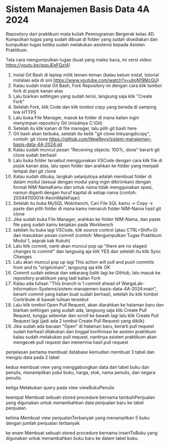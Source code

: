 # Sistem Manajemen Basis Data 4A 2024
Repository dari praktikum mata kuliah Pemrograman Bergerak kelas 4D.
Kumpulkan tugas yang sudah dibuat di folder yang sudah disediakan dan kumpulkan tugas ketika sudah melakukan asistensi kepada Asisten Praktikum.

Tata cara mengumpulkan tugas (buat yang males baca, ini versi video: https://youtu.be/qopJEeFQzlA)
1. Instal Git Bash di laptop milik teman-teman (kalau belum instal, tutorial instalasi ada di sini  https://www.youtube.com/watch?v=uIjoN19McGU)
2. Kalau sudah instal Git Bash, Fork Repository ini dengan cara klik tombol fork di pojok kanan atas
3. Lalu biarkan settingan yang sudah terisi, langsung saja klik "Create Fork"
4. Setelah Fork, klik Code dan klik tombol copy yang berada di samping link HTTPS
5. Lalu buka File Manager, masuk ke folder di mana kalian ingin menyimpan repository Git (misalnya C:\Git)
6. Setelah itu klik kanan di file manager, lalu pilih git bash here
7. Git bash akan terbuka, setelah itu ketik "git clone linkyangdicopy", contoh: git clone https://github.com/NewReyy/sistem-manajemen-basis-data-4A-2024.git
8. Kalau sudah muncul pesan "Receiving objects: 100%, done" berarti git clone sudah berhasil
9. Lalu buka folder tersebut menggunakan VSCode dengan cara klik file di pojok kanan atas, lalu open folder dan arahkan ke folder yang menjadi tempat dari git clone
10. Kalau sudah dibuka, langkah selanjutnya adalah membuat folder di dalam modul (sesuai dengan modul yang ingin dikirimkan) dengan format NIM-NamaKamu dan untuk nama tidak menggunakan spasi, namun diganti dengan huruf kapital di setiap nama (contoh: 200441100014-KevinMalikFajar)
11. Setelah itu buka MySQL Wokrbench, Cari File SQL kamu -> Copy -> paste dan pilih folder di mana kamu menaruh folder NIM-Nama hasil git clone
12. Jika sudah buka File Manager, arahkan ke folder NIM-Nama, dan paste file yang sudah kamu kerjakan pada Workbench
13. setelah itu buka lagi VSCode, klik source control (atau CTRL+Shift+G) dan masukkan pesan commit (contoh: Mengumpulkan Tugas Praktikum Modul 1, asprak kak Kukuh)
14. Lalu klik commit, nanti akan muncul pop up "there are no staged changes to commit" dan langsung aja klik YES dan setelah itu klik Sync Changes
15. Lalu akan muncul pop up lagi This action will pull and push commits from and to "origin/main", langsung aja klik OK
16. Commit sudah selesai dan sekarang balik lagi ke GitHub, lalu masuk ke repository praktikum yang tadi kalian Fork
17. Kalau ada tulisan "This branch is 1 commit ahead of WargaLab-Information-Systems/sistem-manajemen-basis-data-4A-2024:main", berarti commit yang kalian buat sudah berhasil, setelah itu klik tombol Contribute di bawah tulisan tersebut
18. Lalu klik tombol Open Pull Request, akan diarahkan ke halaman baru dan biarkan settingan yang sudah ada, langsung saja klik Create Pull Request, tunggu sebentar dan scroll ke bawah lagi lalu klik Create Pull Request lagi (jadi ada 2 tombol Create Pull Request yang diklik)
19. Jika sudah ada bacaan "Open" di halaman baru, berarti pull request sudah berhasil dilakukan dan tinggal konfirmasi ke asisten praktikum kalau sudah melakukan pull request, nantinya asisten praktikum akan mengecek pull request dan menerima hasil pull request


penjelasan
pertama membuat database kemudian membuat 3 tabel dan mengisi data pada 2 tabel

kedua membuat view yang menggabungkan data dari tabel buku dan penulis,  menampilkan judul buku, harga, stok, nama penulis, dan negara penulis.

ketiga Melakukan query pada view viewBukuPenulis

keempat Membuat sebuah stored procedure bernama tambahPenjualan yang digunakan untuk menambahkan data penjualan baru ke tabel penjualan.

kelima Membuat view penjualanTerbanyak yang menampilkan 5 buku dengan jumlah penjualan terbanyak

ke enam Membuat sebuah stored procedure bernama insertToBuku yang digunakan untuk menambahkan buku baru ke dalam tabel buku.